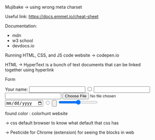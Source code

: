 Mujibake -> using wrong meta charset

Useful link: https://docs.emmet.io/cheat-sheet

Documentation:
- mdn
- w3 school
- devdocs.io

Running HTML, CSS, and JS code website -> codepen.io

HTML -> 
HyperText is a bunch of text documents that can be linked together using hyperlink

Form
<form action="index.html">
    <!--action -> action after pressing submit-->
    <label>Your name: </label>
    <input type="text">
    <input type="checkbox">
    <input type="email">
    <input type="password">
    <input type="file">
    <input type="date">
    <input type="radio">
    <input type="button">
    <input type="range" name="" id="">
</form>

found color : colorhunt website

-> css default browser to know what default that css has 

-> Pesticide for Chrome (extension) for seeing the blocks in web